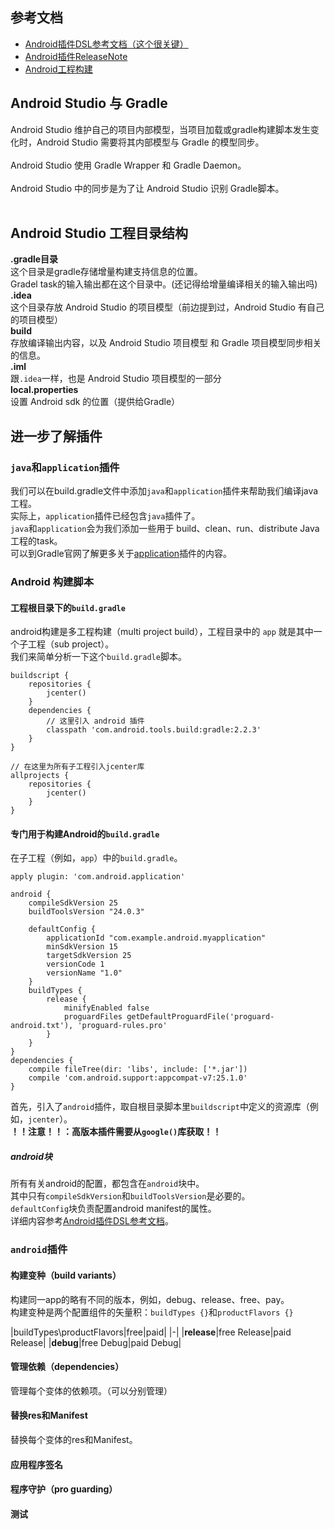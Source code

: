 ---
---

## 参考文档

* [Android插件DSL参考文档（这个很关键）](http://google.github.io/android-gradle-dsl/current/)
* [Android插件ReleaseNote](http://developer.android.youdaxue.com/studio/releases/gradle-plugin)
* [Android工程构建](https://developer.android.google.cn/studio/build/)

## Android Studio 与 Gradle

Android Studio 维护自己的项目内部模型，当项目加载或gradle构建脚本发生变化时，Android Studio 需要将其内部模型与 Gradle 的模型同步。<br/>
<br/>
Android Studio 使用 Gradle Wrapper 和 Gradle Daemon。<br/>
<br/>
Android Studio 中的同步是为了让 Android Studio 识别 Gradle脚本。<br/>
<br/>

## Android Studio 工程目录结构

**.gradle目录**<br/>
这个目录是gradle存储增量构建支持信息的位置。<br/>
Gradel task的输入输出都在这个目录中。(还记得给增量编译相关的输入输出吗)<br/>
**.idea**<br/>
这个目录存放 Android Studio 的项目模型（前边提到过，Android Studio 有自己的项目模型）<br/>
**build**<br/>
存放编译输出内容，以及 Android Studio 项目模型 和 Gradle 项目模型同步相关的信息。<br/>
**.iml**<br/>
跟`.idea`一样，也是 Android Studio 项目模型的一部分<br/>
**local.properties**<br/>
设置 Android sdk 的位置（提供给Gradle）<br/>

## 进一步了解插件

### `java`和`application`插件

我们可以在build.gradle文件中添加`java`和`application`插件来帮助我们编译java工程。<br/>
实际上，`application`插件已经包含`java`插件了。<br/>
`java`和`application`会为我们添加一些用于 build、clean、run、distribute Java工程的task。<br/>
可以到Gradle官网了解更多关于[application](https://docs.gradle.org/current/userguide/application_plugin.html)插件的内容。<br/>

### Android 构建脚本

#### 工程根目录下的`build.gradle`

android构建是多工程构建（multi project build），工程目录中的 `app` 就是其中一个子工程（sub project）。<br/>
我们来简单分析一下这个`build.gradle`脚本。<br/>
```
buildscript {
    repositories {
        jcenter()
    }
    dependencies {
        // 这里引入 android 插件
        classpath 'com.android.tools.build:gradle:2.2.3'
    }
}

// 在这里为所有子工程引入jcenter库
allprojects {
    repositories {
        jcenter()
    }
}
```

#### 专门用于构建Android的`build.gradle`

在子工程（例如，`app`）中的`build.gradle`。<br/>
```
apply plugin: 'com.android.application'

android {
    compileSdkVersion 25
    buildToolsVersion "24.0.3"

    defaultConfig {
        applicationId "com.example.android.myapplication"
        minSdkVersion 15
        targetSdkVersion 25
        versionCode 1
        versionName "1.0"
    }
    buildTypes {
        release {
            minifyEnabled false
            proguardFiles getDefaultProguardFile('proguard-android.txt'), 'proguard-rules.pro'
        }
    }
}
dependencies {
    compile fileTree(dir: 'libs', include: ['*.jar'])
    compile 'com.android.support:appcompat-v7:25.1.0'
}
```
首先，引入了`android`插件，取自根目录脚本里`buildscript`中定义的资源库（例如，`jcenter`）。<br/>
**！！注意！！：高版本插件需要从`google()`库获取！！**

##### android块

所有有关android的配置，都包含在`android`块中。<br/>
其中只有`compileSdkVersion`和`buildToolsVersion`是必要的。<br/>
`defaultConfig`块负责配置android manifest的属性。<br/>
详细内容参考[Android插件DSL参考文档](http://google.github.io/android-gradle-dsl/current/)。<br/>

### `android`插件

#### 构建变种（build variants）

构建同一app的略有不同的版本，例如，debug、release、free、pay。<br/>
构建变种是两个配置组件的矢量积：`buildTypes {}`和`productFlavors {}`

|buildTypes\productFlavors|free|paid|
|-|
|**release**|free Release|paid Release|
|**debug**|free Debug|paid Debug|

#### 管理依赖（dependencies）

管理每个变体的依赖项。（可以分别管理）<br/>

#### 替换res和Manifest

替换每个变体的res和Manifest。

#### 应用程序签名

#### 程序守护（pro guarding）

#### 测试

